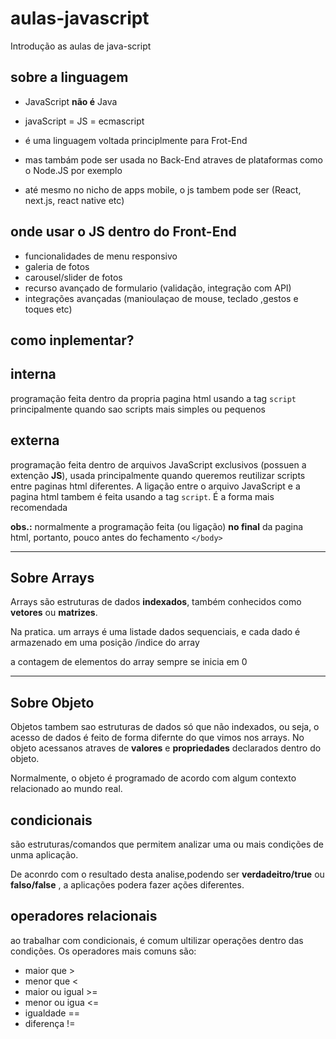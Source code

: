 # aulas-javascript

Introdução as aulas de java-script

## sobre a linguagem

- JavaScript **não é** Java
- javaScript = JS = ecmascript
- é uma linguagem voltada principlmente para Frot-End
- mas tambám pode ser usada no Back-End atraves de plataformas como o Node.JS por exemplo

- até mesmo no nicho de apps mobile, o js tambem pode ser (React, next.js, react native etc)

## onde usar o JS dentro do Front-End

- funcionalidades de menu responsivo
- galeria de fotos
- carousel/slider de fotos
- recurso avançado de formulario (validação, integração com API) 
- integrações avançadas (manioulaçao de mouse, teclado ,gestos e toques etc)


## como inplementar?

## interna
programação feita dentro da propria pagina html usando a tag `script` principalmente quando sao scripts mais simples ou pequenos

## externa
programação feita dentro de arquivos JavaScript exclusivos (possuen a extenção **JS**), usada principalmente quando queremos reutilizar  scripts entre paginas html diferentes. A ligação entre o arquivo JavaScript e a pagina html tambem é feita usando a tag `script`. É a forma mais recomendada

**obs.:** normalmente a programação feita (ou ligação) **no final** da pagina html, portanto, pouco antes do fechamento `</body>`

---

## Sobre Arrays
Arrays são estruturas de dados **indexados**, também conhecidos como **vetores** ou **matrizes**.

Na pratica. um arrays é uma listade dados sequenciais, e cada dado é armazenado em uma posição /indice do array

a contagem de elementos do array sempre se inicia em 0

---

## Sobre Objeto

Objetos tambem sao estruturas de dados só que não indexados, ou seja, o acesso de dados é feito de forma difernte do que vimos nos arrays. No objeto acessanos atraves de  **valores** e **propriedades** declarados dentro do objeto.

Normalmente, o objeto é programado de acordo com algum contexto relacionado ao mundo real.

## condicionais

são estruturas/comandos que permitem analizar uma ou mais condições de unma aplicação.

De aconrdo com o resultado desta analise,podendo ser **verdadeitro/true** ou **falso/false** , a aplicações podera fazer ações diferentes.

## operadores relacionais

ao trabalhar com condicionais, é comum ultilizar operações dentro das condições. Os operadores mais comuns são:

- maior que >
- menor que <
- maior ou igual >=
- menor ou igua <=
- igualdade ==
- diferença !=